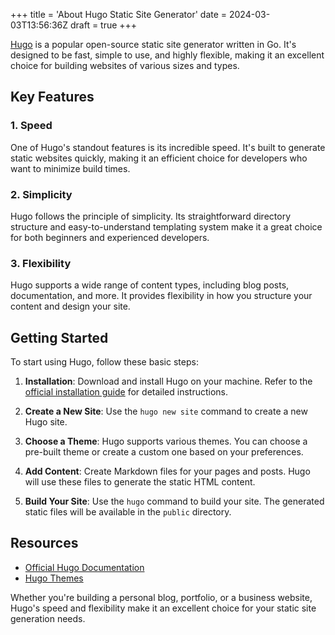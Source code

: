 +++
title = 'About Hugo Static Site Generator'
date = 2024-03-03T13:56:36Z
draft = true
+++

[Hugo](https://gohugo.io/) is a popular open-source static site generator written in Go. It's designed to be fast, simple to use, and highly flexible, making it an excellent choice for building websites of various sizes and types.

## Key Features

### 1. Speed

One of Hugo's standout features is its incredible speed. It's built to generate static websites quickly, making it an efficient choice for developers who want to minimize build times.

### 2. Simplicity

Hugo follows the principle of simplicity. Its straightforward directory structure and easy-to-understand templating system make it a great choice for both beginners and experienced developers.

### 3. Flexibility

Hugo supports a wide range of content types, including blog posts, documentation, and more. It provides flexibility in how you structure your content and design your site.

## Getting Started

To start using Hugo, follow these basic steps:

1. **Installation**: Download and install Hugo on your machine. Refer to the [official installation guide](https://gohugo.io/getting-started/installing/) for detailed instructions.

2. **Create a New Site**: Use the `hugo new site` command to create a new Hugo site.

3. **Choose a Theme**: Hugo supports various themes. You can choose a pre-built theme or create a custom one based on your preferences.

4. **Add Content**: Create Markdown files for your pages and posts. Hugo will use these files to generate the static HTML content.

5. **Build Your Site**: Use the `hugo` command to build your site. The generated static files will be available in the `public` directory.

## Resources

- [Official Hugo Documentation](https://gohugo.io/documentation/)
- [Hugo Themes](https://themes.gohugo.io/)

Whether you're building a personal blog, portfolio, or a business website, Hugo's speed and flexibility make it an excellent choice for your static site generation needs.
